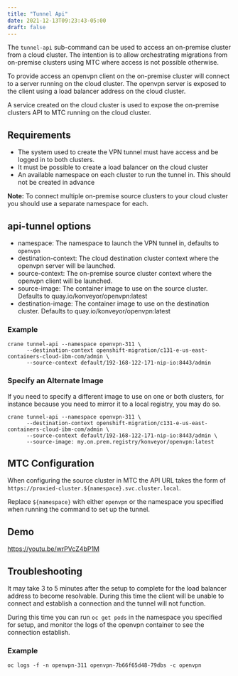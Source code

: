 ```yaml
---
title: "Tunnel Api"
date: 2021-12-13T09:23:43-05:00
draft: false
---
```


The `tunnel-api` sub-command can be used to access an on-premise cluster from a cloud cluster. The intention is to allow orchestrating migrations from on-premise clusters using MTC where access is not possible otherwise.

To provide access an openvpn client on the on-premise cluster will connect to a server running on the cloud cluster. The openvpn server is exposed to the client using a load balancer address on the cloud cluster. 

A service created on the cloud cluster is used to expose the on-premise clusters API to MTC running on the cloud cluster.

## Requirements

- The system used to create the VPN tunnel must have access and be logged in to both clusters.
- It must be possible to create a load balancer on the cloud cluster
- An available namespace on each cluster to run the tunnel in. This should not be created in advance

<b>Note:</b> To connect multiple on-premise source clusters to your cloud cluster you should use a separate namespace for each.

## api-tunnel options

- namespace: The namespace to launch the VPN tunnel in, defaults to `openvpn`
- destination-context: The cloud destination cluster context where the openvpn server will be launched. 
- source-context: The on-premise source cluster context where the openvpn client will be launched.
- source-image: The container image to use on the source cluster. Defaults to quay.io/konveyor/openvpn:latest
- destination-image: The container image to use on the destination cluster. Defaults to quay.io/konveyor/openvpn:latest

### Example

```
crane tunnel-api --namespace openvpn-311 \
      --destination-context openshift-migration/c131-e-us-east-containers-cloud-ibm-com/admin \
      --source-context default/192-168-122-171-nip-io:8443/admin
```

### Specify an Alternate Image
If you need to specify a different image to use on one or both clusters, for instance because you need to mirror it to a local registry, you may do so.

```
crane tunnel-api --namespace openvpn-311 \
      --destination-context openshift-migration/c131-e-us-east-containers-cloud-ibm-com/admin \
      --source-context default/192-168-122-171-nip-io:8443/admin \
      --source-image: my.on.prem.registry/konveyor/openvpn:latest
```

## MTC Configuration
When configuring the source cluster in MTC the API URL takes the form of `https://proxied-cluster.${namespace}.svc.cluster.local`. 

Replace `${namespace}` with either `openvpn` or the namespace you specified when running the command to set up the tunnel.

## Demo
https://youtu.be/wrPVcZ4bP1M

## Troubleshooting
It may take 3 to 5 minutes after the setup to complete for the load balancer address to become resolvable. During this time the client will be unable to connect and establish a connection and the tunnel will not function.

During this time you can run `oc get pods` in the namespace you specified for setup, and monitor the logs of the openvpn container to see the connection establish.

### Example
`oc logs -f -n openvpn-311 openvpn-7b66f65d48-79dbs -c openvpn`

